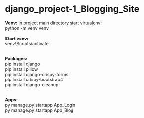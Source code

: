 # django_project-1_Blogging_Site

<strong>Venv:</strong>
in project main directory start virtualenv:<br>
	python -m venv venv<br>
<br>
<strong>Start venv:</strong><br>
	venv\Scripts\activate<br>
 <br>

<strong>Packages:</strong> <br>
pip install django<br>
pip install pillow<br>
pip install django-crispy-forms<br>
pip install crispy-bootstrap4<br>
pip install django-cleanup<br>

<br>
<strong>Apps:</strong><br>
py manage.py startapp App_Login<br>
py manage.py startapp App_Blog 

